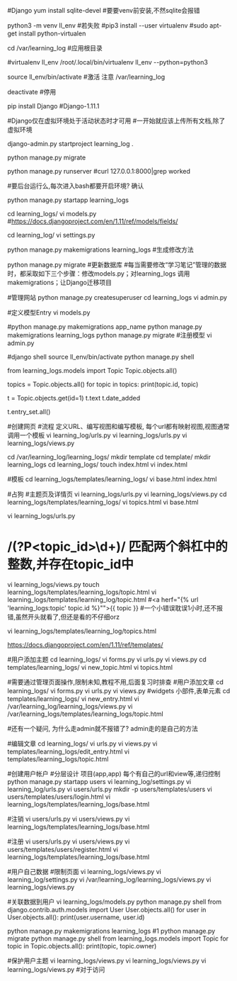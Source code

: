 #Django
yum install sqlite-devel
#要要venv前安装,不然sqlite会报错

python3 -m venv ll_env
#若失败
#pip3 install --user virtualenv
#sudo apt-get install python-virtualen

cd /var/learning_log
#应用根目录

#virtualenv ll_env
/root/.local/bin/virtualenv ll_env --python=python3

source ll_env/bin/activate
#激活 注意 /var/learning_log

deactivate
#停用

pip install Django
#Django-1.11.1

#Django仅在虚拟环境处于活动状态时才可用
#一开始就应该上传所有文档,除了虚拟环境

django-admin.py startproject learning_log .

python manage.py migrate

python manage.py runserver
#curl 127.0.0.1:8000|grep worked

#要后台运行么,每次进入bash都要开启环境? 确认

python manage.py startapp learning_logs

cd learning_logs/
vi models.py 
#https://docs.djangoproject.com/en/1.11/ref/models/fields/

cd learning_log/
vi settings.py

python manage.py makemigrations learning_logs
#生成修改方法

python manage.py migrate
#更新数据库
#每当需要修改“学习笔记”管理的数据时，都采取如下三个步骤：修改models.py；对learning_logs 调用makemigrations；让Django迁移项目


#管理网站
python manage.py createsuperuser
cd learning_logs
vi admin.py


#定义模型Entry
vi models.py

#python manage.py makemigrations app_name
python manage.py makemigrations learning_logs
python manage.py migrate
#注册模型
vi admin.py

#django shell
source ll_env/bin/activate
python manage.py shell

from learning_logs.models import Topic
Topic.objects.all()

topics = Topic.objects.all()
for topic in topics:
	print(topic.id, topic)

t = Topic.objects.get(id=1)
t.text
t.date_added

t.entry_set.all()




#创建网页
#流程 定义URL、编写视图和编写模板, 每个url都有映射视图,视图通常调用一个模板
vi learning_log/urls.py
vi learning_logs/urls.py
vi learning_logs/views.py 

cd /var/learning_log/learning_logs/
mkdir template
cd template/
mkdir learning_logs
cd learning_logs/
touch index.html
vi index.html

#模板
cd learning_logs/templates/learning_logs/
vi base.html
index.html

#占狗
#主题页及详情页
vi learning_logs/urls.py
vi learning_logs/views.py 
cd learning_logs/templates/learning_logs/
vi topics.html
vi base.html 

vi learning_logs/urls.py
# /(?P<topic_id>\d+)/ 匹配两个斜杠中的整数,并存在topic_id中

vi learning_logs/views.py
touch learning_logs/templates/learning_logs/topic.html
vi learning_logs/templates/learning_log/topic.html
#<a herf="{% url 'learning_logs:topic' topic.id %}"">{{ topic }}</a>
#一个小错误耽误1小时,还不报错,虽然开头就看了,但还是看的不仔细orz

vi learning_logs/templates/learning_log/topics.html

https://docs.djangoproject.com/en/1.11/ref/templates/


#用户添加主题
cd learning_logs/
vi forms.py
vi urls.py 
vi views.py 
cd templates/learning_logs/
vi new_topic.html
vi topics.html 

#需要通过管理页面操作,限制未知,教程不用,后面复习时排查
#用户添加文章
cd learning_logs/
vi forms.py 
vi urls.py 
vi views.py 
#widgets 小部件,表单元素
cd templates/learning_logs/
vi new_entry.html
vi /var/learning_log/learning_logs/views.py
vi /var/learning_logs/templates/learning_logs/topic.html

#还有一个疑问, 为什么走admin就不报错了? admin走的是自己的方法

#编辑文章
cd learning_logs/
vi urls.py 
vi views.py 
vi templates/learning_logs/edit_entry.html
vi templates/learning_logs/topic.html 

#创建用户帐户
#分层设计 项目(app,app) 每个有自己的url和view等,递归控制
python manage.py startapp users
vi learning_log/settings.py 
vi learning_log/urls.py 
vi users/urls.py
mkdir -p users/templates/users
vi users/templates/users/login.html
vi learning_logs/templates/learning_logs/base.html

#注销
vi users/urls.py 
vi users/views.py 
vi learning_logs/templates/learning_logs/base.html 

#注册
vi users/urls.py 
vi users/views.py 
vi users/templates/users/register.html
vi learning_logs/templates/learning_logs/base.html

#用户自己数据
#限制页面
vi learning_logs/views.py 
vi learning_log/settings.py 
vi /var/learning_log/learning_logs/views.py
vi learning_logs/views.py 

#关联数据到用户
vi learning_logs/models.py 
python manage.py shell
from django.contrib.auth.models import User
User.objects.all()
for user in User.objects.all():
    print(user.username, user.id)

python manage.py makemigrations learning_logs	#1
python manage.py migrate
python manage.py shell
from learning_logs.models import Topic
for topic in Topic.objects.all():
    print(topic, topic.owner)

#保护用户主题
vi learning_logs/views.py
vi learning_logs/views.py
vi learning_logs/views.py
#对于访问